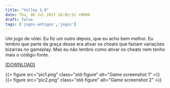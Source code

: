 ```yaml
---
title: "Volley 1.0"
date: Thu, 06 Jul 2017 18:02:51 +0000
draft: false
tags: ['jogos-antigos','jogos']
---
```


Um jogo de vôlei. Eu fiz um outro depois, que eu acho bem melhor. Eu lembro que parte da graça desse era ativar os cheats que faziam variações bizarras no gameplay. Mas eu não lembro como ativar os cheats nem tenho mais o código-fonte.

[\[DOWNLOAD\]](https://www.dropbox.com/s/bd7bm0jz7171w4t/Volley%201.0.rar?dl=0)

{{< figure src="pic1.png" class="std-figure" alt="Game screenshot 1" >}}
{{< figure src="pic2.png" class="std-figure" alt="Game screenshot 2" >}}